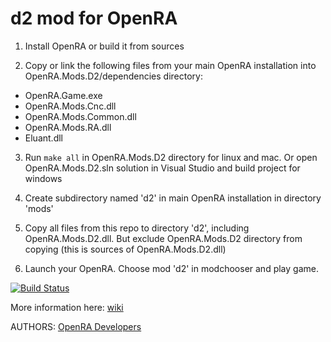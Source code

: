 # d2 mod for OpenRA

1. Install OpenRA or build it from sources

2. Copy or link the following files from your main OpenRA installation into OpenRA.Mods.D2/dependencies directory: 
* OpenRA.Game.exe
* OpenRA.Mods.Cnc.dll
* OpenRA.Mods.Common.dll
* OpenRA.Mods.RA.dll
* Eluant.dll

3. Run ```make all``` in OpenRA.Mods.D2 directory for linux and mac. Or open OpenRA.Mods.D2.sln solution in Visual Studio and build project for windows

4. Create subdirectory named 'd2' in main OpenRA installation in directory 'mods'

5. Copy all files from this repo to directory 'd2', including OpenRA.Mods.D2.dll. But exclude OpenRA.Mods.D2 directory from copying (this is sources of OpenRA.Mods.D2.dll)

6. Launch your OpenRA. Choose mod 'd2' in modchooser and play game.

[![Build Status](https://travis-ci.org/OpenRA/d2.svg?branch=master)](https://travis-ci.org/OpenRA/d2)

More information here: [wiki](https://github.com/OpenRA/d2/wiki)

AUTHORS:
[OpenRA Developers](https://github.com/OpenRA/OpenRA/blob/bleed/AUTHORS)
